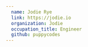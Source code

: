 ```yaml
---
  name: Jodie Rye
  link: https://jodie.io
  organization: Jodie
  occupation_title: Engineer
  github: puppycodes
---
```

